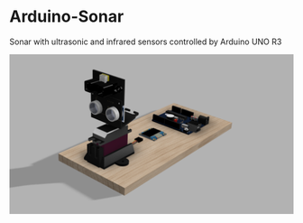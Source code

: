# Arduino-Sonar
Sonar with ultrasonic and infrared sensors controlled by Arduino UNO R3

![Photo](https://github.com/AndreiVladescu/Arduino-Sonar/blob/main/imgs/3D_Model.png?raw=true)
